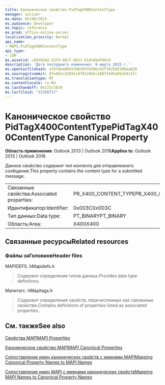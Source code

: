 ```yaml
---
title: Каноническое свойство PidTagX400ContentType
manager: soliver
ms.date: 03/09/2015
ms.audience: Developer
ms.topic: reference
ms.prod: office-online-server
localization_priority: Normal
api_name:
- MAPI.PidTagX400ContentType
api_type:
- COM
ms.assetid: c8959592-53f3-48cf-b623-91d199df0629
description: 'Дата последнего изменения: 9 марта 2015 г.'
ms.openlocfilehash: af87dee0b5e598395fb59bc92f762582289aa828
ms.sourcegitcommit: 8fe462c32b91c87911942c188f3445e85a54137c
ms.translationtype: MT
ms.contentlocale: ru-RU
ms.lasthandoff: 04/23/2019
ms.locfileid: "32350717"
---
```

# <a name="pidtagx400contenttype-canonical-property"></a><span data-ttu-id="97747-103">Каноническое свойство PidTagX400ContentType</span><span class="sxs-lookup"><span data-stu-id="97747-103">PidTagX400ContentType Canonical Property</span></span>

  
  
<span data-ttu-id="97747-104">**Область применения**: Outlook 2013 | Outlook 2016</span><span class="sxs-lookup"><span data-stu-id="97747-104">**Applies to**: Outlook 2013 | Outlook 2016</span></span> 
  
<span data-ttu-id="97747-105">Данное свойство содержит тип контента для отправленного сообщения.</span><span class="sxs-lookup"><span data-stu-id="97747-105">This property contains the content type for a submitted message.</span></span>
  
|||
|:-----|:-----|
|<span data-ttu-id="97747-106">Связанные свойства:</span><span class="sxs-lookup"><span data-stu-id="97747-106">Associated properties:</span></span>  <br/> |<span data-ttu-id="97747-107">PR_X400_CONTENT_TYPE</span><span class="sxs-lookup"><span data-stu-id="97747-107">PR_X400_CONTENT_TYPE</span></span>  <br/> |
|<span data-ttu-id="97747-108">Идентификатор:</span><span class="sxs-lookup"><span data-stu-id="97747-108">Identifier:</span></span>  <br/> |<span data-ttu-id="97747-109">0x003C</span><span class="sxs-lookup"><span data-stu-id="97747-109">0x003C</span></span>  <br/> |
|<span data-ttu-id="97747-110">Тип данных:</span><span class="sxs-lookup"><span data-stu-id="97747-110">Data type:</span></span>  <br/> |<span data-ttu-id="97747-111">PT_BINARY</span><span class="sxs-lookup"><span data-stu-id="97747-111">PT_BINARY</span></span>  <br/> |
|<span data-ttu-id="97747-112">Область:</span><span class="sxs-lookup"><span data-stu-id="97747-112">Area:</span></span>  <br/> |<span data-ttu-id="97747-113">X400</span><span class="sxs-lookup"><span data-stu-id="97747-113">X400</span></span>  <br/> |
   
## <a name="related-resources"></a><span data-ttu-id="97747-114">Связанные ресурсы</span><span class="sxs-lookup"><span data-stu-id="97747-114">Related resources</span></span>

### <a name="header-files"></a><span data-ttu-id="97747-115">Файлы заГоловков</span><span class="sxs-lookup"><span data-stu-id="97747-115">Header files</span></span>

<span data-ttu-id="97747-116">MAPIDEFS. h</span><span class="sxs-lookup"><span data-stu-id="97747-116">Mapidefs.h</span></span>
  
> <span data-ttu-id="97747-117">Содержит определения типов данных.</span><span class="sxs-lookup"><span data-stu-id="97747-117">Provides data type definitions.</span></span>
    
<span data-ttu-id="97747-118">Мапитагс. h</span><span class="sxs-lookup"><span data-stu-id="97747-118">Mapitags.h</span></span>
  
> <span data-ttu-id="97747-119">Содержит определения свойств, перечисленных как связанные свойства.</span><span class="sxs-lookup"><span data-stu-id="97747-119">Contains definitions of properties listed as associated properties.</span></span>
    
## <a name="see-also"></a><span data-ttu-id="97747-120">См. также</span><span class="sxs-lookup"><span data-stu-id="97747-120">See also</span></span>



[<span data-ttu-id="97747-121">Свойства MAPI</span><span class="sxs-lookup"><span data-stu-id="97747-121">MAPI Properties</span></span>](mapi-properties.md)
  
[<span data-ttu-id="97747-122">Каноническое свойство MAPI</span><span class="sxs-lookup"><span data-stu-id="97747-122">MAPI Canonical Properties</span></span>](mapi-canonical-properties.md)
  
[<span data-ttu-id="97747-123">Сопоставление имен канонических свойств с именами MAPI</span><span class="sxs-lookup"><span data-stu-id="97747-123">Mapping Canonical Property Names to MAPI Names</span></span>](mapping-canonical-property-names-to-mapi-names.md)
  
[<span data-ttu-id="97747-124">Сопоставление имен MAPI с именами канонических свойств</span><span class="sxs-lookup"><span data-stu-id="97747-124">Mapping MAPI Names to Canonical Property Names</span></span>](mapping-mapi-names-to-canonical-property-names.md)


